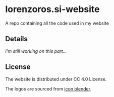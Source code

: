 # lorenzoros.si-website

A repo containing all the code used in my website

## Details

*I'm still working on this part...*

## License

The website is distributed under CC 4.0 License.

The logos are sourced from [icon blender](https://icon-blender.com/).
